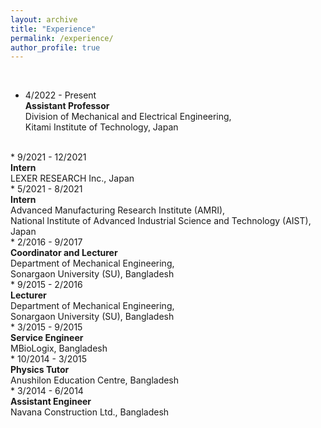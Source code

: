```yaml
---
layout: archive
title: "Experience"
permalink: /experience/
author_profile: true
---
```


<br>

* 4/2022 - Present
    <br> <b> Assistant Professor </b>
    <br> Division of Mechanical and Electrical Engineering,
    <br> Kitami Institute of Technology, Japan

<br>
* 9/2021 - 12/2021
    <br> <b> Intern </b>
    <br> LEXER RESEARCH Inc., Japan

<br>
* 5/2021 - 8/2021
    <br> <b> Intern </b>
    <br> Advanced Manufacturing Research Institute (AMRI),
    <br> National Institute of Advanced Industrial Science and Technology (AIST), Japan

<br>
* 2/2016 - 9/2017
    <br> <b> Coordinator and Lecturer </b>
    <br> Department of Mechanical Engineering,
    <br> Sonargaon University (SU), Bangladesh
    <br>
* 9/2015 - 2/2016
    <br> <b> Lecturer </b>
    <br> Department of Mechanical Engineering,
    <br> Sonargaon University (SU), Bangladesh

<br>
* 3/2015 - 9/2015
    <br> <b> Service Engineer </b>
    <br> MBioLogix, Bangladesh

<br>
* 10/2014 - 3/2015
    <br> <b> Physics Tutor </b>
    <br> Anushilon Education Centre, Bangladesh

<br>
* 3/2014 - 6/2014
    <br> <b> Assistant Engineer </b>
    <br> Navana Construction Ltd., Bangladesh
